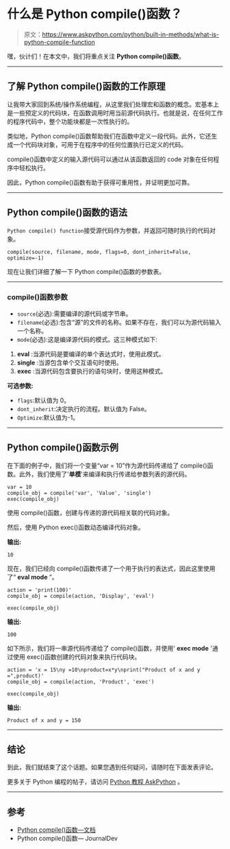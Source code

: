 # 什么是 Python compile()函数？

> 原文：<https://www.askpython.com/python/built-in-methods/what-is-python-compile-function>

嘿，伙计们！在本文中，我们将重点关注 **Python compile()函数**。

* * *

## 了解 Python compile()函数的工作原理

让我带大家回到系统/操作系统编程，从这里我们处理宏和函数的概念。宏基本上是一些预定义的代码块，在函数调用时用当前源代码执行。也就是说，在任何工作的程序代码中，整个功能块都是一次性执行的。

类似地，Python compile()函数帮助我们在函数中定义一段代码。此外，它还生成一个代码块对象，可用于在程序中的任何位置执行已定义的代码。

compile()函数中定义的输入源代码可以通过从该函数返回的 code 对象在任何程序中轻松执行。

因此，Python compile()函数有助于获得可重用性，并证明更加可靠。

* * *

## Python compile()函数的语法

`Python compile() function`接受源代码作为参数，并返回可随时执行的代码对象。

```
compile(source, filename, mode, flags=0, dont_inherit=False, optimize=-1)

```

现在让我们详细了解一下 Python compile()函数的参数表。

* * *

### compile()函数参数

*   `source`(必选):需要编译的源代码或字节串。
*   `filename`(必选):包含“源”的文件的名称。如果不存在，我们可以为源代码输入一个名称。
*   `mode`(必选):这是编译源代码的模式。这三种模式如下:

1.  **eval** :当源代码是要编译的单个表达式时，使用此模式。
2.  **single** :当源包含单个交互语句时使用。
3.  **exec** :当源代码包含要执行的语句块时，使用这种模式。

**可选参数:**

*   `flags`:默认值为 0。
*   `dont_inherit`:决定执行的流程。默认值为 False。
*   `Optimize`:默认值为-1。

* * *

## Python compile()函数示例

在下面的例子中，我们将一个变量“var = 10”作为源代码传递给了 compile()函数。此外，我们使用了'**单模**'来编译和执行传递给参数列表的源代码。

```
var = 10
compile_obj = compile('var', 'Value', 'single')
exec(compile_obj)

```

使用 compile()函数，创建与传递的源代码相关联的代码对象。

然后，使用 Python exec()函数动态编译代码对象。

**输出:**

```
10

```

现在，我们已经向 compile()函数传递了一个用于执行的表达式，因此这里使用了“ **eval mode** ”。

```
action = 'print(100)'
compile_obj = compile(action, 'Display', 'eval')

exec(compile_obj)

```

**输出:**

```
100

```

如下所示，我们将一串源代码传递给了 compile()函数，并使用' **exec mode** '通过使用 exec()函数创建的代码对象来执行代码块。

```
action = 'x = 15\ny =10\nproduct=x*y\nprint("Product of x and y =",product)'
compile_obj = compile(action, 'Product', 'exec')

exec(compile_obj)

```

**输出:**

```
Product of x and y = 150

```

* * *

## 结论

到此，我们就结束了这个话题。如果您遇到任何疑问，请随时在下面发表评论。

更多关于 Python 编程的帖子，请访问 [Python 教程 AskPython](https://www.askpython.com/) 。

* * *

## 参考

*   [Python compile()函数—文档](https://docs.python.org/3/library/functions.html#compile)
*   Python compile()函数— JournalDev